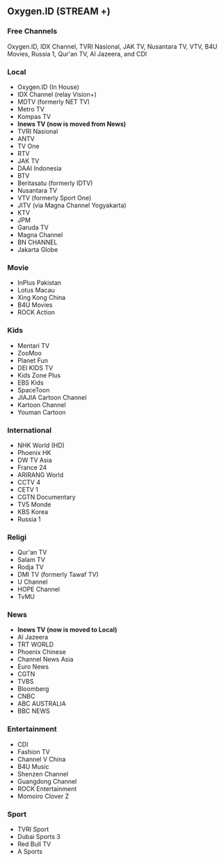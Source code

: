 ## Oxygen.ID (STREAM +)
### Free Channels
Oxygen.ID, IDX Channel, TVRI Nasional, JAK TV, Nusantara TV, VTV, B4U Movies, Russia 1, Qur'an TV, Al Jazeera, and CDI
### Local
* Oxygen.ID (In House)
* IDX Channel (relay Vision+)
* MDTV (formerly NET TV)
* Metro TV
* Kompas TV
* **Inews TV (now is moved from News)**
* TVRI Nasional
* ANTV
* TV One
* RTV
* JAK TV
* DAAI Indonesia
* BTV
* Beritasatu (formerly IDTV)
* Nusantara TV
* VTV (formerly Sport One)
* JITV (via Magna Channel Yogyakarta)
* KTV
* JPM
* Garuda TV
* Magna Channel
* BN CHANNEL
* Jakarta Globe
### Movie
* InPlus Pakistan
* Lotus Macau
* Xing Kong China
* B4U Movies
* ROCK Action
### Kids
* Mentari TV
* ZooMoo
* Planet Fun
* DEI KIDS TV
* Kids Zone Plus
* EBS Kids
* SpaceToon
* JIAJIA Cartoon Channel
* Kartoon Channel
* Youman Cartoon
### International
* NHK World (HD)
* Phoenix HK
* DW TV Asia
* France 24
* ARIRANG World
* CCTV 4
* CETV 1
* CGTN Documentary
* TV5 Monde
* KBS Korea
* Russia 1
### Religi
* Qur'an TV
* Salam TV
* Rodja TV
* DMI TV (formerly Tawaf TV)
* U Channel
* HOPE Channel
* TvMU
### News
* **Inews TV (now is moved to Local)**
* Al Jazeera
* TRT WORLD
* Phoenix Chinese
* Channel News Asia
* Euro News
* CGTN
* TVBS
* Bloomberg
* CNBC
* ABC AUSTRALIA
* BBC NEWS
### Entertainment
* CDI
* Fashion TV
* Channel V China
* B4U Music
* Shenzen Channel
* Guangdong Channel
* ROCK Entertainment
* Momoiro Clover Z
### Sport
* TVRI Sport
* Dubai Sports 3
* Red Bull TV
* A Sports
